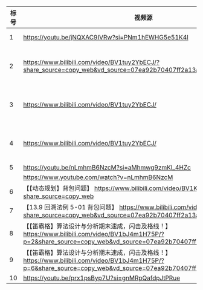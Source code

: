 
| 标号  | 视频源                                                                                                                                         | 说明        | 标签    |
| --- | ------------------------------------------------------------------------------------------------------------------------------------------- | --------- | ----- |
| 1   | https://youtu.be/jNQXAC9IVRw?si=PNm1hEWHG5e51K4l                                                                                            | github测试  | #done |
| 2   | https://www.bilibili.com/video/BV1tuy2YbECJ/?share_source=copy_web&vd_source=07ea92b70407ff2a13a4ae38e23d7d4d                               | 如何写好提示词 4 | #done |
| 3   | https://www.bilibili.com/video/BV1tuy2YbECJ/                                                                                                | 如何写好提示词5  | #done |
| 4   | https://www.bilibili.com/video/BV1tuy2YbECJ/                                                                                                | 如何写好提示词-下 | #gone |
| 5   | https://youtu.be/nLmhmB6NzcM?si=aMhmwg9zmKl_4HZc                                                                                            |           |       |
|     | https://www.youtube.com/watch?v=nLmhmB6NzcM                                                                                                 |           |       |
| 6   | 【【动态规划】背包问题】 https://www.bilibili.com/video/BV1K4411X766/?share_source=copy_web                                                             |           | #done |
| 7   | 【13.9 回溯法例 5-01 背包问题】 https://www.bilibili.com/video/BV1CK4y1x7L5/?share_source=copy_web&vd_source=07ea92b70407ff2a13a4ae38e23d7d4d         |           |       |
| 8   | 【【笛霸格】算法设计与分析期末速成，闪击及格线！】 https://www.bilibili.com/video/BV1bJ4m1H75P/?p=2&share_source=copy_web&vd_source=07ea92b70407ff2a13a4ae38e23d7d4d |           |       |
| 9   | 【【笛霸格】算法设计与分析期末速成，闪击及格线！】 https://www.bilibili.com/video/BV1bJ4m1H75P/?p=6&share_source=copy_web&vd_source=07ea92b70407ff2a13a4ae38e23d7d4d |           |       |
| 10  | https://youtu.be/prx1psByp7U?si=gnMRpQafdpJtPRue                                                                                            |           |       |

